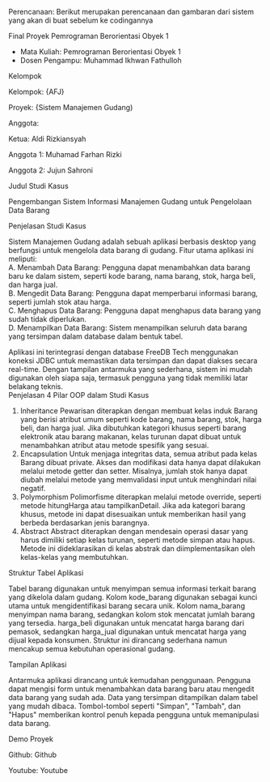 Perencanaan: Berikut merupakan perencanaan dan gambaran dari sistem yang akan di buat sebelum ke codingannya

Final Proyek Pemrograman Berorientasi Obyek 1
* Mata Kuliah: Pemrograman Berorientasi Obyek 1
* Dosen Pengampu: Muhammad Ikhwan Fathulloh

Kelompok

Kelompok: {AFJ} 

Proyek: {Sistem Manajemen Gudang) 

Anggota:

Ketua: Aldi Rizkiansyah 

Anggota 1: Muhamad Farhan Rizki 

Anggota 2: Jujun Sahroni

Judul Studi Kasus

Pengembangan Sistem Informasi Manajemen Gudang untuk Pengelolaan Data Barang

Penjelasan Studi Kasus

Sistem Manajemen Gudang adalah sebuah aplikasi berbasis desktop yang berfungsi untuk mengelola data barang di gudang. Fitur utama aplikasi ini meliputi:  
A. Menambah Data Barang: Pengguna dapat menambahkan data barang baru ke dalam sistem, seperti kode barang, nama barang, stok, harga beli, dan harga jual.  
B. Mengedit Data Barang: Pengguna dapat memperbarui informasi barang, seperti jumlah stok atau harga.  
C. Menghapus Data Barang: Pengguna dapat menghapus data barang yang sudah tidak diperlukan.  
D. Menampilkan Data Barang: Sistem menampilkan seluruh data barang yang tersimpan dalam database dalam bentuk tabel. 

Aplikasi ini terintegrasi dengan database FreeDB Tech menggunakan koneksi JDBC untuk memastikan data tersimpan dan dapat diakses secara real-time. Dengan tampilan antarmuka yang sederhana, sistem ini mudah digunakan oleh siapa saja, termasuk pengguna yang tidak memiliki latar belakang teknis.  
Penjelasan 4 Pilar OOP dalam Studi Kasus

1. Inheritance
Pewarisan diterapkan dengan membuat kelas induk Barang yang berisi atribut umum seperti kode barang, nama barang, stok, harga beli, dan harga jual. Jika dibutuhkan kategori khusus seperti barang elektronik atau barang makanan, kelas turunan dapat dibuat untuk menambahkan atribut atau metode spesifik yang sesuai.  
2. Encapsulation
Untuk menjaga integritas data, semua atribut pada kelas Barang dibuat private. Akses dan modifikasi data hanya dapat dilakukan melalui metode getter dan setter. Misalnya, jumlah stok hanya dapat diubah melalui metode yang memvalidasi input untuk menghindari nilai negatif.  
3. Polymorphism
Polimorfisme diterapkan melalui metode override, seperti metode hitungHarga atau tampilkanDetail. Jika ada kategori barang khusus, metode ini dapat disesuaikan untuk memberikan hasil yang berbeda berdasarkan jenis barangnya.  
4. Abstract
   Abstract diterapkan dengan mendesain operasi dasar yang harus dimiliki setiap kelas turunan, seperti metode simpan atau hapus. Metode ini dideklarasikan di kelas abstrak dan diimplementasikan oleh kelas-kelas yang membutuhkan.  

Struktur Tabel Aplikasi

Tabel barang digunakan untuk menyimpan semua informasi terkait barang yang dikelola dalam gudang. Kolom kode_barang digunakan sebagai kunci utama untuk mengidentifikasi barang secara unik. Kolom nama_barang menyimpan nama barang, sedangkan kolom stok mencatat jumlah barang yang tersedia. harga_beli digunakan untuk mencatat harga barang dari pemasok, sedangkan harga_jual digunakan untuk mencatat harga yang dijual kepada konsumen. Struktur ini dirancang sederhana namun mencakup semua kebutuhan operasional gudang.  

Tampilan Aplikasi

Antarmuka aplikasi dirancang untuk kemudahan penggunaan. Pengguna dapat mengisi form untuk menambahkan data barang baru atau mengedit data barang yang sudah ada. Data yang tersimpan ditampilkan dalam tabel yang mudah dibaca. Tombol-tombol seperti "Simpan", "Tambah", dan "Hapus" memberikan kontrol penuh kepada pengguna untuk memanipulasi data barang. 

Demo Proyek

Github: Github

Youtube: Youtube
